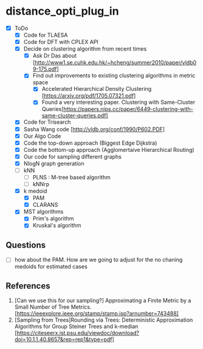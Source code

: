 # distance_opti_plug_in
- [x] ToDo 
   - [x] Code for TLAESA
   - [x] Code for DFT with CPLEX API
   - [x] Decide on clustering algorithm from recent times
      - [x] Ask Dr Das about [http://www1.se.cuhk.edu.hk/~hcheng/summer2010/paper/vldb09-175.pdf]
      - [x] Find out improvements to existing clustering algorithms in metric space
         - [x] Accelerated Hierarchical Density Clustering [https://arxiv.org/pdf/1705.07321.pdf]
         - [x] Found a very interesting paper. Clustering with Same-Cluster Queries[https://papers.nips.cc/paper/6449-clustering-with-same-cluster-queries.pdf]
   - [x] Code for Trisearch
   - [x] Sasha Wang code [http://vldb.org/conf/1990/P602.PDF]
   - [x] Our Algo Code 
   - [x] Code the top-down approach  (Biggest Edge Dijkstra)
   - [x] Code the bottom-up approach (Agglomertaive Hierarchical Routing)
   - [x] Our code for sampling different graphs
   - [x] NlogN graph generation
   - [ ] kNN 
      - [ ] PLNS : M-tree based algorithm
      - [ ] kNNrp
   - [x] k medoid 
      - [x] PAM
      - [x] CLARANS
   - [x] MST algorithms
      - [x] Prim's algorithm
      - [x] Kruskal's algorithm

## Questions 
   - [ ] how about the PAM. How are we going to adjust for the no chaning medoids for estimated cases

## References
1. [Can we use this for our sampling?] Approximating a Finite Metric by a Small Number of Tree Metrics. [https://ieeexplore.ieee.org/stamp/stamp.jsp?arnumber=743488]
2. [Sampling from Trees]Rounding via Trees: Deterministic Approximation Algorithms for
Group Steiner Trees and k-median [https://citeseerx.ist.psu.edu/viewdoc/download?doi=10.1.1.40.8657&rep=rep1&type=pdf]
